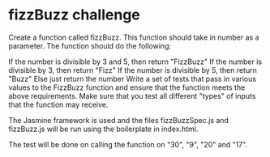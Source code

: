 # fizzBuzz challenge

Create a function called fizzBuzz. This function should take in number as a parameter. The function should do the following:

If the number is divisible by 3 and 5, then return "FizzBuzz"
If the number is divisible by 3, then return "Fizz"
If the number is divisible by 5, then return "Buzz"
Else just return the number
Write a set of tests that pass in various values to the FizzBuzz function and ensure that the function meets the above requirements. Make sure that you test all different "types" of inputs that the function may receive.

The Jasmine framework is used and the files fizzBuzzSpec.js and fizzBuzz.js will be run using the boilerplate in index.html.

The test will be done on calling the function on "30", "9", "20" and "17".
